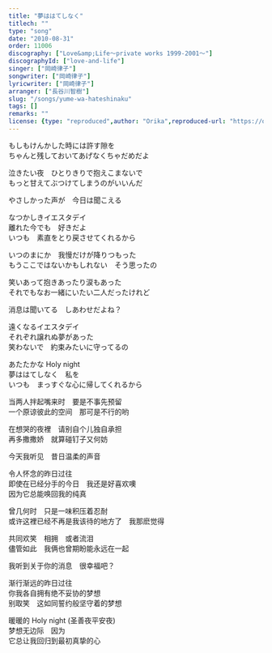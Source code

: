 ```yaml
---
title: "夢ははてしなく"
titlech: ""
type: "song"
date: "2010-08-31"
order: 11006
discography: ["Love&amp;Life〜private works 1999-2001〜"]
discographyId: ["love-and-life"]
singer: ["岡崎律子"]
songwriter: ["岡崎律子"]
lyricwriter: ["岡崎律子"]
arranger: ["長谷川智樹"]
slug: "/songs/yume-wa-hateshinaku"
tags: []
remarks: ""
license: {type: "reproduced",author: "Orika",reproduced-url: "https://orikamushi.netlify.app/",reproduced-website: "織歌蟲網站"}
---
```


もしもけんかした時には許す隙を   
ちゃんと残しておいてあげなくちゃだめだよ   
  
泣きたい夜　ひとりきりで抱えこまないで   
もっと甘えてぶつけてしまうのがいいんだ   
  
やさしかった声が　今日は聞こえる   
  
なつかしきイエスタデイ   
離れた今でも　好きだよ   
いつも　素直をとり戻させてくれるから   
  
いつのまにか　我慢だけが降りつもった   
もうここではないかもしれない　そう思ったの   
  
笑いあって抱きあったり涙もあった   
それでもなお一緒にいたい二人だったけれど   
  
消息は聞いてる　しあわせだよね？   
  
遠くなるイエスタデイ   
それぞれ譲れぬ夢があった   
笑わないで　約束みたいに守ってるの   
  
あたたかな Holy night   
夢ははてしなく　私を   
いつも　まっすぐな心に帰してくれるから  

<!-- 翻译 -->

当两人拌起嘴来时　要是不事先预留   
一个原谅彼此的空间　那可是不行的哟   
  
在想哭的夜裡　请别自个儿独自承担   
再多撒撒娇　就算碰钉子又何妨   
  
今天我听见　昔日温柔的声音   
  
令人怀念的昨日过往   
即使在已经分手的今日　我还是好喜欢噢   
因为它总能唤回我的纯真   
  
曾几何时　只是一味积压着忍耐   
或许这裡已经不再是我该待的地方了　我那麽觉得   
  
共同欢笑　相拥　或者流泪   
儘管如此　我俩也曾期盼能永远在一起   
  
我听到关于你的消息　很幸福吧？   
  
渐行渐远的昨日过往   
你我各自拥有绝不妥协的梦想   
别取笑　这如同誓约般坚守着的梦想   
  
暖暖的 Holy night (圣善夜平安夜)   
梦想无边际　因为   
它总让我回归到最初真挚的心
